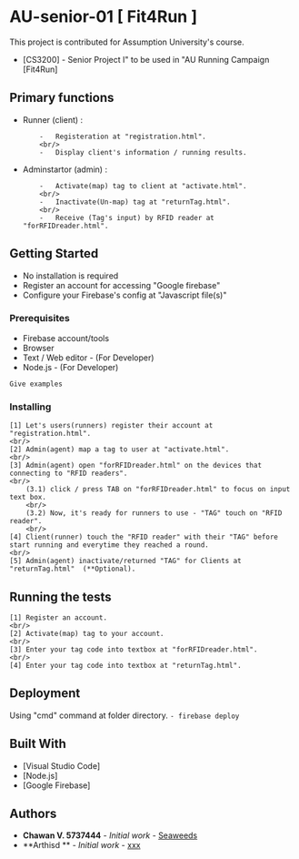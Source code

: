 
# AU-senior-01 [ Fit4Run ]
This project is contributed for Assumption University's course. <br/>
-	[CS3200] - Senior Project I" to be used in "AU Running Campaign [Fit4Run] 

##	Primary functions
-	Runner (client) :
	```
		-	Registeration at "registration.html".
		<br/>
		-	Display client's information / running results.
	```
-	Adminstartor (admin)	:	
	```
		-	Activate(map) tag to client at "activate.html".
		<br/>
		-	Inactivate(Un-map) tag at "returnTag.html".
		<br/>
		-	Receive (Tag's input) by RFID reader at "forRFIDreader.html".
	```
	
## Getting Started

-	No installation is required
-	Register an account for accessing "Google firebase"
-	Configure your Firebase's config at "Javascript file(s)"

### Prerequisites
-	Firebase account/tools
-	Browser
-	Text / Web editor - (For Developer)
-	Node.js	- (For Developer)

```
Give examples
```

### Installing
```
[1] Let's users(runners) register their account at "registration.html".
<br/>
[2] Admin(agent) map a tag to user at "activate.html".
<br/>
[3] Admin(agent) open "forRFIDreader.html" on the devices that connecting to "RFID readers".
<br/>
	(3.1) click / press TAB on "forRFIDreader.html" to focus on input text box.
	<br/>
	(3.2) Now, it's ready for runners to use - "TAG" touch on "RFID reader".
	<br/>
[4] Client(runner) touch the "RFID reader" with their "TAG" before start running and everytime they reached a round.
<br/>
[5] Admin(agent) inactivate/returned "TAG" for Clients at "returnTag.html"  (**Optional).

```

## Running the tests
```
[1] Register an account.
<br/>
[2] Activate(map) tag to your account.
<br/>
[3] Enter your tag code into textbox at "forRFIDreader.html".
<br/>
[4] Enter your tag code into textbox at "returnTag.html".
```
## Deployment

Using "cmd" command at folder directory.
	```
	- firebase deploy
	```

## Built With

* [Visual Studio Code]
* [Node.js]
* [Google Firebase]

## Authors

* **Chawan V. 5737444** - *Initial work* - [Seaweeds](https://github.com/chawanvtp/AU-senior-01)
* **Arthisd ** - *Initial work* - [xxx](https://github.com/chawanvtp/AU-senior-01)
